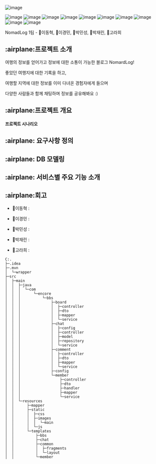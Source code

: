 
![image](https://github.com/beyond-sw-camp/be01-2nd-1Team-NomadLog/assets/142721325/16651570-f48c-4724-896d-87402a130c19)

![image](https://img.shields.io/badge/mariadb-003545.svg?style=for-the-badge&logo=mariadb&logoColor=white)
![image](https://img.shields.io/badge/SpringBoot-6DB33F.svg?style=for-the-badge&logo=SpringBoot&logoColor=white)
![image](https://img.shields.io/badge/maven-C71A36.svg?style=for-the-badge&logo=apachemaven&logoColor=white)
![image](https://img.shields.io/badge/junit5-25A162.svg?style=for-the-badge&logo=junit5&logoColor=white)
![image](https://img.shields.io/badge/java-C71A36.svg?style=for-the-badge&logoColor=white)
![image](https://img.shields.io/badge/Mybatis-000000.svg?style=for-the-badge&logoColor=white)
![image](https://img.shields.io/badge/websoket-ECD53F.svg?style=for-the-badge&logoColor=white)
![image](https://img.shields.io/badge/html5-E34F26.svg?style=for-the-badge&logo=html5&logoColor=white)
![image](https://img.shields.io/badge/css3-1572B6.svg?style=for-the-badge&logo=css3&logoColor=white)
![image](https://img.shields.io/badge/javascript-F7DF1E.svg?style=for-the-badge&logo=javascript&logoColor=white)

NomadLog
1팀 - 🦖이동혁, 🐙이경민, 🐋박민성, 🐰박재린, 🐥고라희

<h2>:airplane:프로젝트 소개</h2>
여행의 정보를 얻어가고 정보에 대한 소통이 가능한 블로그 NomardLog!  

좋았던 여행지에 대한 기록을 하고,  

여행할 지역에 대한 정보를 이미 다녀온 경험자에게 들으며  

다양한 사람들과 함께 채팅하며 정보를 공유해봐요 :)

<h2>:airplane:프로젝트 개요</h2>
<h4>프로젝트 시나리오</h4>

<h2>:airplane: 요구사항 정의</h2>

<h2>:airplane: DB 모델링</h2>

<h2>:airplane: 서비스별 주요 기능 소개</h2>

<h2>:airplane:회고 </h2>

 - 🦖이동혁 :  
 
 - 🐙이경민 :
   
 - 🐋박민성 :
   
 - 🐰박재린 :
   
 - 🐥고라희 :
   

```
C:.
├─.idea
├─.mvn
│  └─wrapper
├─src
│  ├─main
│  │  ├─java
│  │  │  └─com
│  │  │      └─encore
│  │  │          └─bbs
│  │  │              ├─board
│  │  │              │  ├─controller
│  │  │              │  ├─dto
│  │  │              │  ├─mapper
│  │  │              │  └─service
│  │  │              ├─chat
│  │  │              │  ├─config
│  │  │              │  ├─controller
│  │  │              │  ├─model
│  │  │              │  ├─repository
│  │  │              │  └─service
│  │  │              ├─comment
│  │  │              │  ├─controller
│  │  │              │  ├─dto
│  │  │              │  ├─mapper
│  │  │              │  └─service
│  │  │              ├─config
│  │  │              └─member
│  │  │                  ├─controller
│  │  │                  ├─dto
│  │  │                  ├─handler
│  │  │                  ├─mapper
│  │  │                  └─service
│  │  └─resources
│  │      ├─mapper
│  │      ├─static
│  │      │  ├─css
│  │      │  ├─images
│  │      │  │  └─main
│  │      │  └─js
│  │      └─templates
│  │          ├─bbs
│  │          ├─chat
│  │          ├─common
│  │          │  ├─fragments
│  │          │  └─layout
│  │          └─member
```
